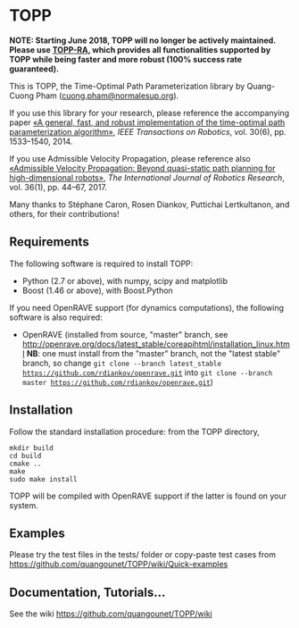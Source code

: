 TOPP
====

**NOTE: Starting June 2018, TOPP will no longer be actively maintained. Please use [TOPP-RA](https://github.com/hungpham2511/toppra), which provides all functionalities supported by TOPP while being faster and more robust (100% success rate guaranteed).**

This is TOPP, the Time-Optimal Path Parameterization library by Quang-Cuong Pham (cuong.pham@normalesup.org).

If you use this library for your research, please reference the accompanying paper [«A general, fast, and robust implementation of the time-optimal path parameterization algorithm»](http://ieeexplore.ieee.org/document/6895310/), *IEEE Transactions on Robotics*, vol. 30(6), pp. 1533–1540, 2014.

If you use Admissible Velocity Propagation, please reference also [«Admissible Velocity Propagation: Beyond quasi-static path planning for high-dimensional robots»](http://journals.sagepub.com/doi/full/10.1177/0278364916675419), *The International Journal of Robotics Research*, vol. 36(1), pp. 44–67, 2017.

Many thanks to Stéphane Caron, Rosen Diankov, Puttichai Lertkultanon, and others, for their contributions!

Requirements 
------------

The following software is required to install TOPP:

- Python (2.7 or above), with numpy, scipy and matplotlib
- Boost (1.46 or above), with Boost.Python

If you need OpenRAVE support (for dynamics computations), the following software is also required:

- OpenRAVE (installed from source, "master" branch, see http://openrave.org/docs/latest_stable/coreapihtml/installation_linux.html **NB**: one must install from the "master" branch, not the "latest stable" branch, so change <code>git clone --branch latest_stable https://github.com/rdiankov/openrave.git</code> into <code>git clone --branch master https://github.com/rdiankov/openrave.git</code>)

Installation
------------

Follow the standard installation procedure: from the TOPP directory,
  
    mkdir build
    cd build
    cmake ..
    make
    sudo make install

TOPP will be compiled with OpenRAVE support if the latter is found on your system.

Examples
--------

Please try the test files in the tests/ folder or copy-paste test cases from https://github.com/quangounet/TOPP/wiki/Quick-examples

Documentation, Tutorials...
---------------------------

See the wiki https://github.com/quangounet/TOPP/wiki
